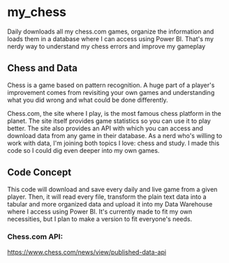 # my_chess
Daily downloads all my chess.com games, organize the information and loads them in a database where I can access using Power BI. That's my nerdy way to understand my chess errors and improve my gameplay

## Chess and Data

Chess is a game based on pattern recognition. A huge part of a player's improvement comes from revisiting your own games and understanding what you did wrong and what could be done differently.

Chess.com, the site where I play, is the most famous chess platform in the planet. The site itself provides game statistics so you can use it to play better. The site also provides an API with which you can access and download data from any game in their database. As a nerd who's willing to work with data, I'm joining both topics I love: chess and study. I made this code so I could dig even deeper into my own games.

## Code Concept

This code will download and save every daily and live game from a given player. Then, it will read every file, transform the plain text data into a tabular and more organized data and upload it into my Data Warehouse where I access using Power BI. It's currently made to fit my own necessities, but I plan to make a version to fit everyone's needs.

### Chess.com API:

https://www.chess.com/news/view/published-data-api
